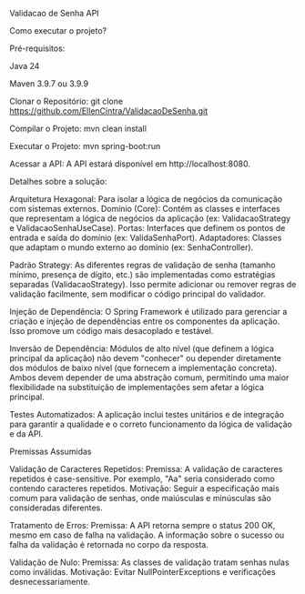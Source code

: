 Validacao de Senha API

Como executar o projeto?

Pré-requisitos:

Java 24

Maven 3.9.7 ou 3.9.9

Clonar o Repositório:
git clone https://github.com/EllenCintra/ValidacaoDeSenha.git

Compilar o Projeto:
mvn clean install

Executar o Projeto:
mvn spring-boot:run


Acessar a API:
A API estará disponível em http://localhost:8080.


Detalhes sobre a solução:

Arquitetura Hexagonal: Para isolar a lógica de negócios da comunicação com sistemas externos.
Domínio (Core): Contém as classes e interfaces que representam a lógica de negócios da aplicação (ex: ValidacaoStrategy e ValidacaoSenhaUseCase).
Portas: Interfaces que definem os pontos de entrada e saída do domínio (ex: ValidaSenhaPort).
Adaptadores: Classes que adaptam o mundo externo ao domínio (ex: SenhaController).

Padrão Strategy: As diferentes regras de validação de senha (tamanho mínimo, presença de dígito, etc.) são implementadas como estratégias separadas (ValidacaoStrategy). Isso permite adicionar ou remover regras de validação facilmente, sem modificar o código principal do validador.

Injeção de Dependência: O Spring Framework é utilizado para gerenciar a criação e injeção de dependências entre os componentes da aplicação. Isso promove um código mais desacoplado e testável.

Inversão de Dependência: Módulos de alto nível (que definem a lógica principal da aplicação) não devem "conhecer" ou depender diretamente dos módulos de baixo nível (que fornecem a implementação concreta). Ambos devem depender de uma abstração comum, permitindo uma maior flexibilidade na substituição de implementações sem afetar a lógica principal.

Testes Automatizados: A aplicação inclui testes unitários e de integração para garantir a qualidade e o correto funcionamento da lógica de validação e da API.


Premissas Assumidas

Validação de Caracteres Repetidos:
Premissa: A validação de caracteres repetidos é case-sensitive. Por exemplo, "Aa" seria considerado como contendo caracteres repetidos.
Motivação: Seguir a especificação mais comum para validação de senhas, onde maiúsculas e minúsculas são consideradas diferentes.

Tratamento de Erros:
Premissa: A API retorna sempre o status 200 OK, mesmo em caso de falha na validação. A informação sobre o sucesso ou falha da validação é retornada no corpo da resposta.

Validação de Nulo:
Premissa: As classes de validação tratam senhas nulas como inválidas.
Motivação: Evitar NullPointerExceptions e verificações desnecessariamente.
